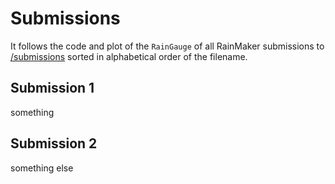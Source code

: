 # Submissions

It follows the code and plot of the `RainGauge` of all
RainMaker submissions to [/submissions](https://github.com/SpeedyWeather/RainMaker.jl/tree/main/submissions)
sorted in alphabetical order of the filename.

## Submission 1

something

## Submission 2

something else

